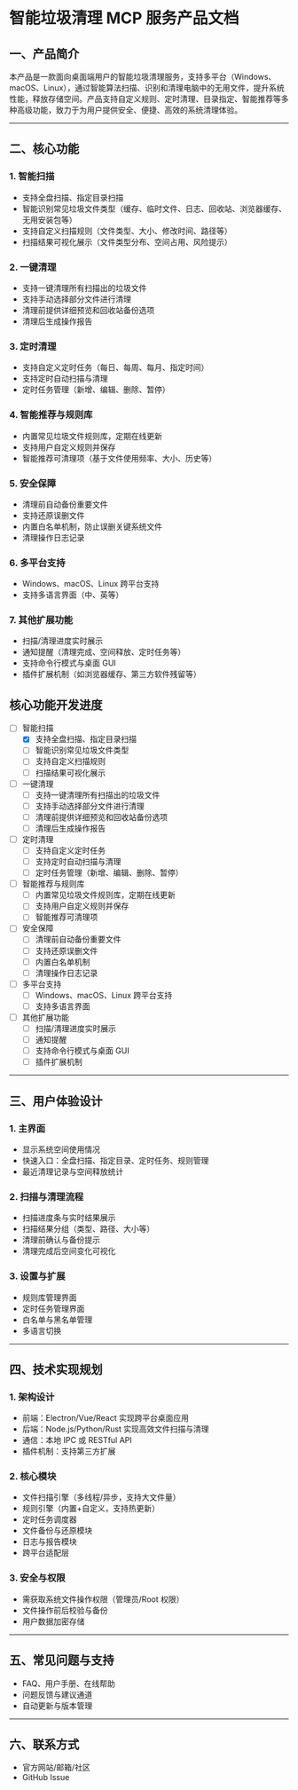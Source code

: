 # 智能垃圾清理 MCP 服务产品文档

## 一、产品简介

本产品是一款面向桌面端用户的智能垃圾清理服务，支持多平台（Windows、macOS、Linux），通过智能算法扫描、识别和清理电脑中的无用文件，提升系统性能，释放存储空间。产品支持自定义规则、定时清理、目录指定、智能推荐等多种高级功能，致力于为用户提供安全、便捷、高效的系统清理体验。

---

## 二、核心功能

### 1. 智能扫描
- 支持全盘扫描、指定目录扫描
- 智能识别常见垃圾文件类型（缓存、临时文件、日志、回收站、浏览器缓存、无用安装包等）
- 支持自定义扫描规则（文件类型、大小、修改时间、路径等）
- 扫描结果可视化展示（文件类型分布、空间占用、风险提示）

### 2. 一键清理
- 支持一键清理所有扫描出的垃圾文件
- 支持手动选择部分文件进行清理
- 清理前提供详细预览和回收站备份选项
- 清理后生成操作报告

### 3. 定时清理
- 支持自定义定时任务（每日、每周、每月、指定时间）
- 支持定时自动扫描与清理
- 定时任务管理（新增、编辑、删除、暂停）

### 4. 智能推荐与规则库
- 内置常见垃圾文件规则库，定期在线更新
- 支持用户自定义规则并保存
- 智能推荐可清理项（基于文件使用频率、大小、历史等）

### 5. 安全保障
- 清理前自动备份重要文件
- 支持还原误删文件
- 内置白名单机制，防止误删关键系统文件
- 清理操作日志记录

### 6. 多平台支持
- Windows、macOS、Linux 跨平台支持
- 支持多语言界面（中、英等）

### 7. 其他扩展功能
- 扫描/清理进度实时展示
- 通知提醒（清理完成、空间释放、定时任务等）
- 支持命令行模式与桌面 GUI
- 插件扩展机制（如浏览器缓存、第三方软件残留等）

## 核心功能开发进度

- [ ] 智能扫描
  - [x] 支持全盘扫描、指定目录扫描
  - [ ] 智能识别常见垃圾文件类型
  - [ ] 支持自定义扫描规则
  - [ ] 扫描结果可视化展示

- [ ] 一键清理
  - [ ] 支持一键清理所有扫描出的垃圾文件
  - [ ] 支持手动选择部分文件进行清理
  - [ ] 清理前提供详细预览和回收站备份选项
  - [ ] 清理后生成操作报告

- [ ] 定时清理
  - [ ] 支持自定义定时任务
  - [ ] 支持定时自动扫描与清理
  - [ ] 定时任务管理（新增、编辑、删除、暂停）

- [ ] 智能推荐与规则库
  - [ ] 内置常见垃圾文件规则库，定期在线更新
  - [ ] 支持用户自定义规则并保存
  - [ ] 智能推荐可清理项

- [ ] 安全保障
  - [ ] 清理前自动备份重要文件
  - [ ] 支持还原误删文件
  - [ ] 内置白名单机制
  - [ ] 清理操作日志记录

- [ ] 多平台支持
  - [ ] Windows、macOS、Linux 跨平台支持
  - [ ] 支持多语言界面

- [ ] 其他扩展功能
  - [ ] 扫描/清理进度实时展示
  - [ ] 通知提醒
  - [ ] 支持命令行模式与桌面 GUI
  - [ ] 插件扩展机制

---

## 三、用户体验设计

### 1. 主界面
- 显示系统空间使用情况
- 快速入口：全盘扫描、指定目录、定时任务、规则管理
- 最近清理记录与空间释放统计

### 2. 扫描与清理流程
- 扫描进度条与实时结果展示
- 扫描结果分组（类型、路径、大小等）
- 清理前确认与备份提示
- 清理完成后空间变化可视化

### 3. 设置与扩展
- 规则库管理界面
- 定时任务管理界面
- 白名单与黑名单管理
- 多语言切换

---

## 四、技术实现规划

### 1. 架构设计
- 前端：Electron/Vue/React 实现跨平台桌面应用
- 后端：Node.js/Python/Rust 实现高效文件扫描与清理
- 通信：本地 IPC 或 RESTful API
- 插件机制：支持第三方扩展

### 2. 核心模块
- 文件扫描引擎（多线程/异步，支持大文件量）
- 规则引擎（内置+自定义，支持热更新）
- 定时任务调度器
- 文件备份与还原模块
- 日志与报告模块
- 跨平台适配层

### 3. 安全与权限
- 需获取系统文件操作权限（管理员/Root 权限）
- 文件操作前后校验与备份
- 用户数据加密存储

---

## 五、常见问题与支持

- FAQ、用户手册、在线帮助
- 问题反馈与建议通道
- 自动更新与版本管理

---

## 六、联系方式

- 官方网站/邮箱/社区
- GitHub Issue 